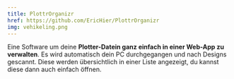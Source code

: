 ```yaml
---
title: PlottrOrganizr
href: https://github.com/EricHier/PlottrOrganizr
img: vehikeling.png
---
```

Eine Software um deine **Plotter-Datein ganz einfach in einer Web-App zu verwalten**. Es wird automatisch dein PC durchgegangen und nach Designs gescannt. Diese werden übersichtlich in einer Liste angezeigt, du kannst diese dann auch einfach öffnen.